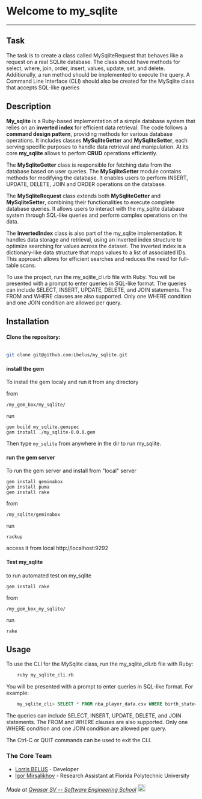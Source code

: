 # Welcome to my_sqlite
***

## Task
The task is to create a class called MySqliteRequest that behaves like a request on a real SQLite database. The class should have methods for select, where, join, order, insert, values, update, set, and delete. Additionally, a run method should be implemented to execute the query. A Command Line Interface (CLI) should also be created for the MySqlite class that accepts SQL-like queries

## Description

**My_sqlite** is a Ruby-based implementation of a simple database system that relies on an **inverted index** for efficient data retrieval. The code follows a **command design pattern**, providing methods for various database operations. It includes classes **MySqliteGetter** and **MySqliteSetter**, each serving specific purposes to handle data retrieval and manipulation.
At its core **my_sqlite** allows to perfom **CRUD** operations efficiently. 

The **MySqliteGetter** class is responsible for fetching data from the database based on user queries.
The **MySqliteSetter** module contains methods for modifying the database. It enables users to perform INSERT, UPDATE, DELETE, JOIN and ORDER operations on the database.

The **MySqliteRequest** class extends both **MySqliteGetter** and **MySqliteSetter**, combining their functionalities to execute complete database queries. It allows users to interact with the my_sqlite database system through SQL-like queries and perform complex operations on the data.

The **InvertedIndex** class is also part of the my_sqlite implementation. It handles data storage and retrieval, using an inverted index structure to optimize searching for values across the dataset. The inverted index is a dictionary-like data structure that maps values to a list of associated IDs. This approach allows for efficient searches and reduces the need for full-table scans.

To use the project, run the my_sqlite_cli.rb file with Ruby. You will be presented with a prompt to enter queries in SQL-like format. The queries can include SELECT, INSERT, UPDATE, DELETE, and JOIN statements. The FROM and WHERE clauses are also supported. Only one WHERE condition and one JOIN condition are allowed per query.

## Installation
#### Clone the repository:

```bash

git clone git@github.com:Lbelus/my_sqlite.git
```
#### install the gem 
To install the gem localy and run it from any directory

from 
```
/my_gem_box/my_sqlite/
```
run
```
gem build my_sqlite.gemspec
gem install ./my_sqlite-0.0.0.gem
```
Then type ``my_sqlite`` from anywhere in the dir to run my_sqlite.

#### run the gem server

To run the gem server and install from "local" server
```
gem install geminabox
gem install puma
gem install rake
```

from 
```
/my_sqlite/geminabox
```
run 
```
rackup
```
access it from local http://localhost:9292


#### Test my_sqlite

to run automated test on my_sqlite
```
gem install rake
```
from
``` 
/my_gem_box_my_sqlite/
```
run
```
rake
```
## Usage

To use the CLI for the MySqlite class, run the my_sqlite_cli.rb file with Ruby:

```bash
    ruby my_sqlite_cli.rb
```
You will be presented with a prompt to enter queries in SQL-like format. For example:

```sql
    my_sqlite_cli> SELECT * FROM nba_player_data.csv WHERE birth_state='Indiana';
```
The queries can include SELECT, INSERT, UPDATE, DELETE, and JOIN statements. The FROM and WHERE clauses are also supported. Only one WHERE condition and one JOIN condition are allowed per query.

The Ctrl-C or QUIT commands can be used to exit the CLI.


### The Core Team
* [Lorris BELUS](//github.com/Lbelus) - Developer
* [Igor Mirsalikhov](https://www.linkedin.com/in/igor-mirsalikhov/) - Research Assistant at Florida Polytechnic University


<span><i>Made at <a href='https://qwasar.io'>Qwasar SV -- Software Engineering School</a></i></span>
<span><img alt="Qwasar SV -- Software Engineering School's Logo" src="https://storage.googleapis.com/qwasar-public/qwasar-logo_50x50.png" width="20px" /></span>